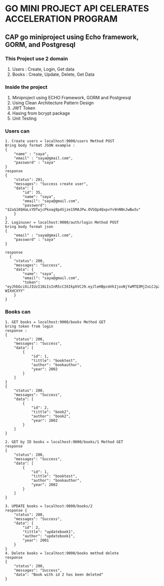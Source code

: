 # GO MINI PROJECT API CELERATES ACCELERATION PROGRAM

## CAP go miniproject using Echo framework, GORM, and Postgresql

### This Project use 2 domain 
1. Users : Create, Login, Get data
2. Books : Create, Update, Delete, Get Data

### Inside the project
1. Miniproject using ECHO Framework, GORM and Postgresql
2. Using Clean Architecture Pattern Design
3. JWT Token
3. Hasing from bcrypt package
4. Unit Testing

### Users can 
```
1. Create users = localhost:9000/users Method POST 
Bring body format JSON example : 
{
    "name" : "saya",
    "email" : "saya@gmail.com",
    "password" : "saya"
}
response 
{
    "status": 201,
    "messages": "Success create user",
    "data": {
        "id": 35,
        "name": "saya",
        "email": "saya@gmail.com",
        "password": "$2a$10$HaLsYDTwjcPkoag9p4Sjze15MAJPw.OVSQp4QxpvYv9nNNnJwBw3u"
    }
}
2. Loginuser = localhost:9000/auth/login Method POST
bring body format json 
{  
    "email" : "saya@gmail.com",
    "password" : "saya"
}
  
response 
  {
    "status": 200,
    "messages": "Success",
    "data": {
        "name": "saya",
        "email": "saya@gmail.com",
        "token": "eyJhbGciOiJIUzI1NiIsInR5cCI6IkpXVCJ9.eyJleHBpcmVkIjoxNjYwMTQ3MjIxLCJpZCI6IjM1IiwidXNlcm5hbWUiOiJzYXlhQGdtYWlsLmNvbSJ9.2Hqzz_bevI2dsEsBZ_mWVL6x4fuSV7cP08-WIXdCXYY"
    }
}
```

### Books can
```
1. GET books = localhost:9000/books Method GET
bring token from login 
response : 
{
    "status": 200,
    "messages": "Success",
    "data": [
        {
            "id": 1,
            "tittle": "booktest",
            "author": "bookauthor",
            "year": 2002
        }
    ]
}
{
    "status": 200,
    "messages": "Success",
    "data": [
        {
            "id": 2,
            "tittle": "book2",
            "author": "book2",
            "year": 2002
        }
    ]
}

2. GET by ID books = localhost:9000/books/1 Method GET
response
{
    "status": 200,
    "messages": "Success",
    "data": [
        {
            "id": 1,
            "tittle": "booktest",
            "author": "bookauthor",
            "year": 2002
        }
    ]
}

3. UPDATE books = localhost:9000/books/2
response {
    "status": 200,
    "messages": "Success",
    "data": {
        "id": 2,
        "tittle": "updatebook1",
        "author": "updatebook1",
        "year": 2001
    }
}
4. Delete books = localhost:9000/books method delete
response
{
    "status": 200,
    "messages": "Success",
    "data": "Book with id 2 has been deleted"
}
```

